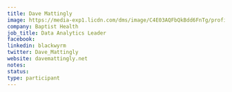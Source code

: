 ```yaml
---
title: Dave Mattingly
image: https://media-exp1.licdn.com/dms/image/C4E03AQFbQkBdd6FnTg/profile-displayphoto-shrink_800_800/0?e=1596672000&v=beta&t=ajx56gIsfqQ2YTQSCpJiJEDWU4sH3aETd9HCy3y2YwU
company: Baptist Health 
job_title: Data Analytics Leader
facebook:
linkedin: blackwyrm
twitter: Dave_Mattingly
website: davemattingly.net
notes:
status: 
type: participant
---
```


<!-- put more details about participant here -->